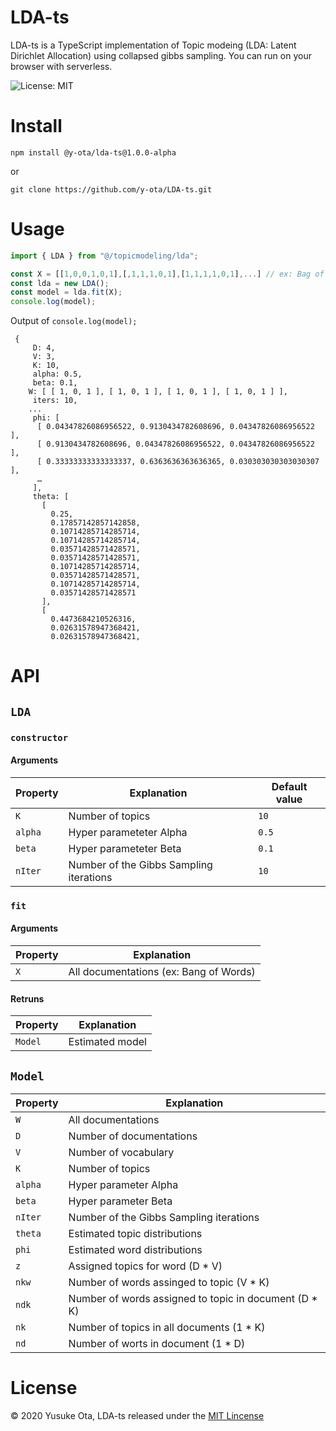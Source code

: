 # LDA-ts

LDA-ts is a TypeScript implementation of Topic modeing (LDA: Latent Dirichlet Allocation) using collapsed gibbs sampling.
You can run on your browser with serverless.

![License: MIT](https://img.shields.io/badge/License-MIT-green.svg)

# Install

```
npm install @y-ota/lda-ts@1.0.0-alpha
```

or 

```
git clone https://github.com/y-ota/LDA-ts.git
```

# Usage
``` typescript
import { LDA } from "@/topicmodeling/lda";

const X = [[1,0,0,1,0,1],[,1,1,1,0,1],[1,1,1,1,0,1],...] // ex: Bag of words
const lda = new LDA();
const model = lda.fit(X);
console.log(model);
```

Output of `console.log(model);`

```
 {
     D: 4,
     V: 3,
     K: 10,
     alpha: 0.5,
     beta: 0.1,
    W: [ [ 1, 0, 1 ], [ 1, 0, 1 ], [ 1, 0, 1 ], [ 1, 0, 1 ] ],
     iters: 10,
    ...
     phi: [
      [ 0.04347826086956522, 0.9130434782608696, 0.04347826086956522 ],
      [ 0.9130434782608696, 0.04347826086956522, 0.04347826086956522 ],
      [ 0.33333333333333337, 0.6363636363636365, 0.030303030303030307 ],
      …
     ],
     theta: [
       [
         0.25,
         0.17857142857142858,
         0.10714285714285714,
         0.10714285714285714,
         0.03571428571428571,
         0.03571428571428571,
         0.10714285714285714,
         0.03571428571428571,
         0.10714285714285714,
         0.03571428571428571
       ],
       [
         0.4473684210526316,
         0.02631578947368421,
         0.02631578947368421,
```


# API
## `LDA`

### `constructor`

#### Arguments

|  Property  |  Explanation  | Default value |
| ---- | ---- | ---- |
|  `K`  |  Number of topics  | `10` |
|  `alpha`  |  Hyper parameteter Alpha  | `0.5` |
|  `beta`  |  Hyper parameteter Beta  | `0.1` |
|  `nIter`  |  Number of the Gibbs Sampling iterations  | `10` |

### `fit`

#### Arguments
|  Property  |  Explanation  |
| ---- | ---- | 
|  `X`  |  All documentations (ex: Bang of Words)  |

#### Retruns
|  Property  |  Explanation  |
| ---- | ---- | 
|  `Model`  |  Estimated model  |

## `Model`
|  Property  |  Explanation  |
| ---- | ---- |
|  `W`  |  All documentations  |
|  `D`  |  Number of documentations  |
|  `V`  |  Number of vocabulary  |
|  `K`  |  Number of topics  |
|  `alpha`  |  Hyper parameter Alpha  |
|  `beta`  |  Hyper parameter Beta  |
|  `nIter`  |  Number of the Gibbs Sampling iterations  |
|  `theta`  |  Estimated topic distributions  |
|  `phi`  |  Estimated word distributions |
|  `z`  | Assigned topics for word (D * V)  |
|  `nkw`  | Number of words assinged to topic (V * K)  |
|  `ndk`  | Number of words assigned to topic in document (D * K)  |
|  `nk`  | Number of topics in all documents (1 * K)  |
|  `nd`  | Number of worts in document (1 * D)  |

  
# License
© 2020 Yusuke Ota, LDA-ts released under the [MIT Lincense](https://github.com/y-ota/LDA-ts/blob/master/LICENSE)
